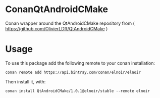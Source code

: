 # ConanQtAndroidCMake
Conan wrapper around the QtAndroidCMake repository from ( https://github.com/OlivierLDff/QtAndroidCMake )

# Usage
To use this package add the following remote to your conan installation:
```
conan remote add https://api.bintray.com/conan/elnoir/elnoir
```
Then install it, with:
```
conan install QtAndroidCMake/1.0.1@elnoir/stable --remote elnoir
```
